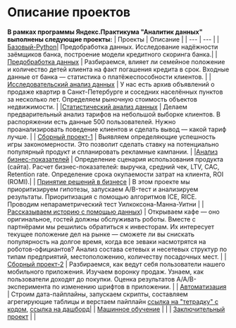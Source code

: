 # Описание проектов 
**В рамках программы Яндекс.Практикума "Аналитик данных" выполнены следующие проекты:**
| Проекты | Описание |
| --- | --- |
| [Базовый-Python](https://github.com/MaksimenkoE/-.-/blob/main/Музыка%20больших%20городов.ipynb)| Предобработка данных. Исследование надёжности заёмщиков банка, построение модели кредитного скоринга банка.|
| [Предобработка данных](https://github.com/MaksimenkoE/-.-/blob/main/Предобработка%20данных.%20Исследование%20надёжности%20заёмщиков.ipynb) | Разбираемся, влияет ли семейное положение и количество детей клиента на факт погашения кредита в срок. Входные данные от банка — статистика о платёжеспособности клиентов. |
| [Исследовательский анализ данных](https://github.com/MaksimenkoE/-.-/blob/main/Исследовательский%20анализ%20данных.%20Исследование%20объявлений%20о%20продаже%20квартир.ipynb) | У нас есть архив объявлений о продаже квартир в Санкт-Петербурге и соседних населённых пунктов за несколько лет. Определяем рыночную стоимость объектов недвижимости. |
|[Статистический анализ данных](https://github.com/MaksimenkoE/-.-/blob/main/Статистический%20анализ%20данных%20Определение%20перспективного%20тарифа%20для%20телеком-компании.ipynb) | Делаем предварительный анализ тарифов на небольшой выборке клиентов. В распоряжении есть данные 500 пользователей. Нужно проанализировать поведение клиентов и сделать вывод — какой тариф лучше. |
| [Сборный проект-1](https://github.com/MaksimenkoE/-.-/blob/main/Сборный%20проект-1%20интернет-магазин%20«Стримчик».ipynb)  | Выявляем определяющие успешность игры закономерности. Это позволит сделать ставку на потенциально популярный продукт и спланировать рекламные кампании. |
|[Анализ бизнес-показателей](https://github.com/MaksimenkoE/-.-/blob/main/Анализ%20бизнес-показателей%20приложения%20Procrastinate%20Pro%2B.ipynb) |  Определение сценария использования продукта (сайта). Расчет бизнес-показателей: выручка, средний чек, LTV, CAC, Retention rate. Определение срока окупаемости затрат на клиента, ROI (ROMI).|
| [Принятие решений в бизнесе](https://github.com/MaksimenkoE/-.-/blob/main/Принятие%20решений%20в%20бизнесе%20Анализ%20AB-теста.ipynb) | В этом проекте мы приоритизируем гипотезы, запускаем A/B-тест и анализируем результаты. Приоритизация с помощью алгоритмов ICE, RICE. Проводим непараметрический тест Уилкоксона-Манна-Уитни |
| [Рассказываем историю с помощью данных](https://github.com/MaksimenkoE/-.-/blob/main/История%20с%20помощью%20данных%20о%20кафе%20в%20Москве.ipynb)) | Открываем кафе — оно оригинальное, гостей должны обслуживать роботы. Вместе с партнёрами мы решились обратиться к инвесторам. Их интересует текущее положение дел на рынке — сможете ли вы снискать популярность на долгое время, когда все зеваки насмотрятся на роботов-официантов? Анализ состава сетевых и несетевых структур по типам предприятий, местоположению, количеству посадочных мест. |
| [Сборный проект-2](https://github.com/MaksimenkoE/-.-/blob/main/Сборный%20проект-2.%20Стартап%20.ipynb) | Разбираемся, как ведут себя пользователи нашего мобильного приложения. Изучаем воронку продаж. Узнаем, как пользователи доходят до покупки. Оценка результатов A/A/B-эксперимента по изменению шрифтов в приложении. |
| [Автоматизация](https://github.com/MaksimenkoE/Yandex.Practicum/blob/main/Яндекс.Дзен.pdf) |  Строим дата-пайплайны, запускаем скрипты, составляем агрегирующие таблицы и верстаем пайплайн [ссылка на "тетрадку" с кодом](https://github.com/MaksimenkoE/Yandex.Practicum/blob/main/Проект%20№10-Copy1.ipynb), [ссылка на дашборд](https://public.tableau.com/app/profile/.18908822/viz/Sprint_10__/Dashboard1)|
| [Машинное обучение]() |  |
| [Заключительный проект]() |  |
